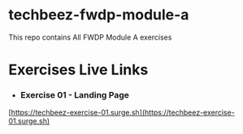 # techbeez-fwdp-module-a

This repo contains All FWDP Module A exercises

# Exercises Live Links

- ### Exercise 01 - Landing Page

[https://techbeez-exercise-01.surge.sh](https://techbeez-exercise-01.surge.sh)
